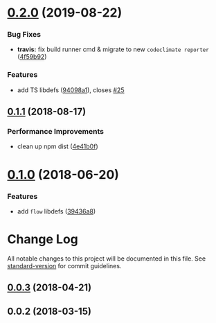 # [0.2.0](https://github.com/antongolub/iso8601/compare/v0.1.1...v0.2.0) (2019-08-22)


### Bug Fixes

* **travis:** fix build runner cmd & migrate to new `codeclimate reporter` ([4f59b92](https://github.com/antongolub/iso8601/commit/4f59b92))


### Features

* add TS libdefs ([94098a1](https://github.com/antongolub/iso8601/commit/94098a1)), closes [#25](https://github.com/antongolub/iso8601/issues/25)

## [0.1.1](https://github.com/antongolub/iso8601/compare/v0.1.0...v0.1.1) (2018-08-17)


### Performance Improvements

* clean up npm dist ([4e41b0f](https://github.com/antongolub/iso8601/commit/4e41b0f))

# [0.1.0](https://github.com/antongolub/iso8601/compare/v0.0.3...v0.1.0) (2018-06-20)


### Features

* add `flow` libdefs ([39436a8](https://github.com/antongolub/iso8601/commit/39436a8))

# Change Log

All notable changes to this project will be documented in this file. See [standard-version](https://github.com/conventional-changelog/standard-version) for commit guidelines.

<a name="0.0.3"></a>
## [0.0.3](https://github.com/antongolub/iso8601/compare/v0.0.2...v0.0.3) (2018-04-21)



<a name="0.0.2"></a>
## 0.0.2 (2018-03-15)
